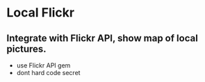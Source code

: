 # Local Flickr

## Integrate with Flickr API, show map of local pictures.

- use Flickr API gem
- dont hard code secret